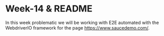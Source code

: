 # Week-14 & README
In this week problematic we will be working with E2E automated with the WebdriverIO framework for the page https://www.saucedemo.com/.
